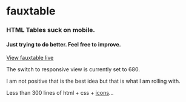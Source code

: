# fauxtable

### HTML Tables suck on mobile.
#### Just trying to do better.  Feel free to improve.

[View fauxtable live](https://fauxtable.web.app/)

The switch to responsive view is currently set to 680.

I am not positive that is the best idea but that is what I am rolling with.

Less than 300 lines of html + css + [icons](https://tabler-icons.io/)...
